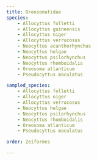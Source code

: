 ```yaml
---
title: Oreosomatidae
species:
    - Allocyttus folletti
    - Allocyttus guineensis
    - Allocyttus niger
    - Allocyttus verrucosus
    - Neocyttus acanthorhynchus
    - Neocyttus helgae
    - Neocyttus psilorhynchus
    - Neocyttus rhomboidalis
    - Oreosoma atlanticum
    - Pseudocyttus maculatus

sampled_species:
    - Allocyttus folletti
    - Allocyttus niger
    - Allocyttus verrucosus
    - Neocyttus helgae
    - Neocyttus psilorhynchus
    - Neocyttus rhomboidalis
    - Oreosoma atlanticum
    - Pseudocyttus maculatus

order: Zeiformes

---
```

